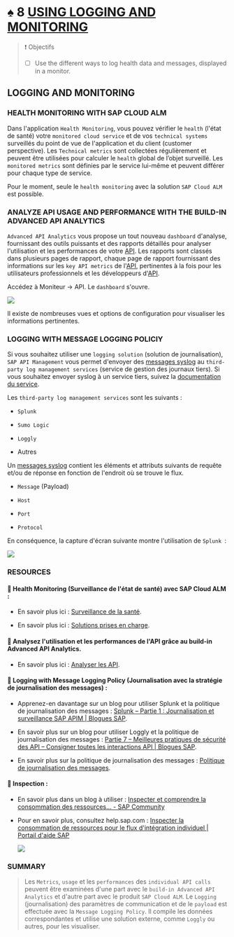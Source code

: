 # ♠ 8 [USING LOGGING AND MONITORING](https://learning.sap.com/learning-journeys/developing-with-sap-integration-suite/using-logging-and-monitoring_e83faa28-1ebd-41e5-87b7-1a053c336b36)

> :exclamation: Objectifs
>
> - [ ] Use the different ways to log health data and messages, displayed in a monitor.

## LOGGING AND MONITORING

### HEALTH MONITORING WITH SAP CLOUD ALM

Dans l'application `Health Monitoring`, vous pouvez vérifier le `health` (l'état de santé) votre `monitored cloud service` et de vos `technical systems` surveillés du point de vue de l'application et du client (customer perspective). Les `Technical metrics` sont collectées régulièrement et peuvent être utilisées pour calculer le `health` global de l’objet surveillé. Les `monitored metrics` sont définies par le service lui-même et peuvent différer pour chaque type de service.

Pour le moment, seule le `health monitoring` avec la solution `SAP Cloud ALM` est possible.

### ANALYZE API USAGE AND PERFORMANCE WITH THE BUILD-IN ADVANCED API ANALYTICS

`Advanced API Analytics` vous propose un tout nouveau `dashboard` d'analyse, fournissant des outils puissants et des rapports détaillés pour analyser l'utilisation et les performances de votre [API](../☼%20UNIT%200%20-%20Lexicon/♠%20API.md). Les rapports sont classés dans plusieurs pages de rapport, chaque page de rapport fournissant des informations sur les `key API metrics` de l'[API](../☼%20UNIT%200%20-%20Lexicon/♠%20API.md), pertinentes à la fois pour les utilisateurs professionnels et les développeurs d'[API](../☼%20UNIT%200%20-%20Lexicon/♠%20API.md).

Accédez à Moniteur → API. Le `dashboard` s'ouvre.

![](./RESSOURCES/CLD900_U3_L7_01.png)

Il existe de nombreuses vues et options de configuration pour visualiser les informations pertinentes.

### LOGGING WITH MESSAGE LOGGING POLICIY

Si vous souhaitez utiliser une `logging solution` (solution de journalisation), `SAP API Management` vous permet d'envoyer des [messages syslog](../☼%20UNIT%200%20-%20Lexicon/♠%20Messages%20Syslog.md) au `third-party log management services` (service de gestion des journaux tiers). Si vous souhaitez envoyer syslog à un service tiers, suivez la [documentation du service](https://help.sap.com/docs/sap-api-management/sap-api-management/message-logging-policy?version=Cloud).

Les `third-party log management services` sont les suivants :

- `Splunk`

- `Sumo Logic`

- `Loggly`

- Autres

Un [messages syslog](../☼%20UNIT%200%20-%20Lexicon/♠%20Messages%20Syslog.md) contient les éléments et attributs suivants de requête et/ou de réponse en fonction de l'endroit où se trouve le flux.

- `Message` (Payload)

- `Host`

- `Port`

- `Protocol`

En conséquence, la capture d'écran suivante montre l'utilisation de `Splunk `:

![](./RESSOURCES/CLD900_20_U3L8_002_scr.png)

### RESOURCES

#### :small_red_triangle_down: Health Monitoring (Surveillance de l'état de santé) avec SAP Cloud ALM :

- En savoir plus ici : [Surveillance de la santé](https://support.sap.com/en/alm/sap-cloud-alm/operations/expert-portal/health-monitoring.html).

- En savoir plus ici : [Solutions prises en charge](https://help.sap.com/docs/cloud-alm/setup-administration/supported-solutions).

#### :small_red_triangle_down: Analysez l'utilisation et les performances de l'API grâce au build-in Advanced API Analytics.

- En savoir plus ici : [Analyser les API](https://help.sap.com/docs/SAP_CLOUD_PLATFORM_API_MANAGEMENT/66d066d903c2473f81ec33acfe2ccdb4/7712c611015045afb47d7c244fffee63.html?locale=en-US).

#### :small_red_triangle_down: Logging with Message Logging Policy (Journalisation avec la stratégie de journalisation des messages) :

- Apprenez-en davantage sur un blog pour utiliser Splunk et la politique de journalisation des messages : [Splunk – Partie 1 : Journalisation et surveillance SAP APIM | Blogues SAP](https://blogs.sap.com/2020/05/12/splunk-part-1-sap-apim-logging-monitoring/).

- En savoir plus sur un blog pour utiliser Loggly et la politique de journalisation des messages : [Partie 7 – Meilleures pratiques de sécurité des API – Consigner toutes les interactions API | Blogues SAP](https://blogs.sap.com/2017/08/21/sap-cloud-platform-api-management-log-all-api-interactions/).

- En savoir plus sur la politique de journalisation des messages : [Politique de journalisation des messages](https://help.sap.com/doc/66d066d903c2473f81ec33acfe2ccdb4/Cloud/en-US/6407ae7701814caa8a5107bdc3f44fe2.html).

#### :small_red_triangle_down: Inspection :

- En savoir plus dans un blog à utiliser : [Inspecter et comprendre la consommation des ressources... - SAP Community](https://community.sap.com/t5/technology-blogs-by-sap/inspecting-and-understanding-resource-consumption-of-your-integration/ba-p/13567246)

- Pour en savoir plus, consultez help.sap.com : [Inspecter la consommation de ressources pour le flux d'intégration individuel | Portail d'aide SAP](https://help.sap.com/docs/cloud-integration/sap-cloud-integration/inspect-resource-consumption-for-individual-integration-flow?q=Inspect%20Resource%20Consumption)

  ![](./RESSOURCES/CLD900_U3_L7_02.png)

### SUMMARY

> Les `Metrics`, `usage` et les `performances` des `individual API calls` peuvent être examinées d'une part avec le `build-in Advanced API Analytics` et d'autre part avec le produit `SAP Cloud ALM`. Le `Logging` (journalisation) des paramètres de communication et de le `payload` est effectuée avec la `Message Logging Policy`. Il compile les données correspondantes et utilise une solution externe, comme `Loggly` ou autres, pour les visualiser.
